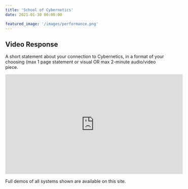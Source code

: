 ```yaml
---
title: 'School of Cybernetics'
date: 2021-01-30 00:00:00

featured_image: '/images/performance.png'
---
```

## Video Response
A short statement about your connection to Cybernetics, in a format of your choosing (max 1 page statement or visual OR max 2-minute audio/video piece.


<iframe width="560" height="315" src="https://www.youtube.com/embed/RLdgYPveLZo" frameborder="0" allow="accelerometer; autoplay; clipboard-write; encrypted-media; gyroscope; picture-in-picture" allowfullscreen></iframe>

Full demos of all systems shown are available on this site. 
